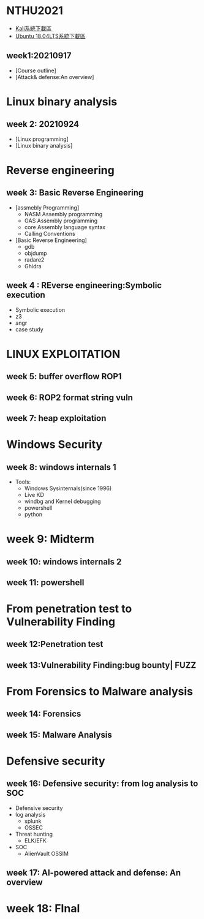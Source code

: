 # NTHU2021


- [Kali系統下載區](https://drive.google.com/file/d/1awLNHsJKgga2W0XFycnBmPEgzx4221Wi/view?usp=sharing)
- [Ubuntu 18.04LTS系統下載區](https://drive.google.com/file/d/1QPy_Ztk5Gl1ZkHRRCCytEJRem0KjItOw/view?usp=sharing)

## week1:20210917

- [Course outline]
- [Attack& defense:An overview]

# Linux binary analysis

## week 2: 20210924
- [Linux programming]
- [Linux binary analysis]

# Reverse engineering
## week 3: Basic Reverse Engineering
- [assmebly Programming]
  - NASM Assembly programming
  - GAS Assembly programming
  - core Assembly language syntax
  - Calling Conventions
- [Basic Reverse Engineering]
  - gdb
  - objdump
  - radare2 
  - Ghidra  

## week 4 : REverse engineering:Symbolic execution 
- Symbolic execution 
- z3
- angr
- case study

# LINUX EXPLOITATION
## week 5: buffer overflow ROP1 
## week 6: ROP2 format string vuln 
## week 7: heap exploitation

# Windows Security

## week 8: windows internals 1

- Tools:
  - Windows Sysinternals(since 1996)
  - Live KD
  - windbg and Kernel debugging
  - powershell
  - python

# week 9: Midterm

## week 10: windows internals 2
## week 11: powershell

# From penetration test to Vulnerability Finding
## week 12:Penetration test
## week 13:Vulnerability Finding:bug bounty| FUZZ

# From Forensics to Malware analysis
## week 14: Forensics
## week 15: Malware Analysis

# Defensive security

## week 16: Defensive security: from  log analysis to SOC 
- Defensive security
- log analysis
  - splunk
  - OSSEC 
- Threat hunting
  - ELK/EFK
- SOC
  - AlienVault OSSIM


## week 17: AI-powered attack and defense: An overview

# week 18: FInal
